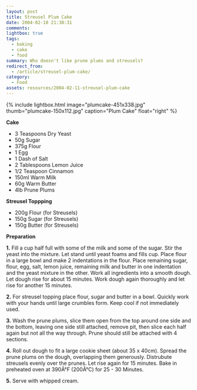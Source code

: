 ```yaml
---
layout: post
title: Streusel Plum Cake
date: 2004-02-10 21:38:31
comments: 
lightbox: true
tags:
  - baking
  - cake
  - food
summary: Who doesn't like prune plums and streusels?
redirect_from:
  - /article/streusel-plum-cake/
category:
  - Food
assets: resources/2004-02-11-streusel-plum-cake
---
```


{% include lightbox.html image="plumcake-451x338.jpg" thumb="plumcake-150x112.jpg" caption="Plum Cake"  float="right" %}

**Cake**

* 3 Teaspoons Dry Yeast
* 50g Sugar
* 375g Flour
* 1 Egg
* 1 Dash of Salt
* 2 Tablespoons Lemon Juice
* 1/2 Teaspoon Cinnamon
* 150ml Warm Milk
* 60g Warm Butter
* 4lb Prune Plums

**Streusel Toppping**

* 200g Flour (for Streusels)
* 150g Sugar (for Streusels)
* 150g Butter (for Streusels)

**Preparation**

**1.** Fill a cup half full with some of the milk and some of the sugar. Stir the yeast into the mixture. Let stand until yeast foams and fills cup. Place flour in a large bowl and make 2 indentations in the flour. Place remaining sugar, flour, egg, salt, lemon juice, remaining milk and butter in one indentation and the yeast mixture in the other. Work all ingredients into a smooth dough. Let dough rise for about 15 minutes. Work dough again thoroughly and let rise for another 15 minutes.

**2.** For streusel topping place flour, sugar and butter in a bowl. Quickly work with your hands until large crumbles form. Keep cool if not immediately used.

**3.** Wash the prune plums, slice them open from the top around one side and the bottom, leaving one side still attached, remove pit, then slice each half again but not all the way through. Prune should still be attached with 4 sections.

**4.** Roll out dough to fit a large cookie sheet (about 35 x 40cm). Spread the prune plums on the dough, overlapping them generously. Distrubute streusels evenly over the prunes. Let rise again for 15 minutes. Bake in preheated oven at 390Â°F (200Â°C) for 25 - 30 Minutes.

**5.** Serve with whipped cream.
